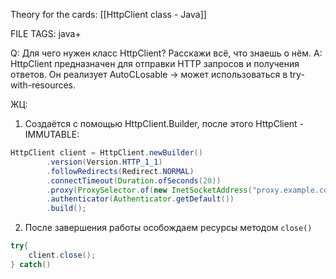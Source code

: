 
Theory for the cards: [[HttpClient class - Java]] 

FILE TAGS: java+

Q: Для чего нужен класс HttpClient? Расскажи всё, что знаешь о нём.
A: HttpClient предназначен для отправки HTTP запросов и получения ответов.
Он реализует AutoCLosable -> может использоваться в try-with-resources.
	
ЖЦ:
	
1. Создаётся с помощью HttpClient.Builder, после этого HttpClient - IMMUTABLE:
```java
HttpClient client = HttpClient.newBuilder()
        .version(Version.HTTP_1_1)
        .followRedirects(Redirect.NORMAL)
        .connectTimeout(Duration.ofSeconds(20))
        .proxy(ProxySelector.of(new InetSocketAddress("proxy.example.com", 80)))
        .authenticator(Authenticator.getDefault())
        .build();
```
2. После завершения работы особождаем ресурсы методом `close()`
```java
try{
	client.close();
} catch()
```
<!--ID: 1758615118923-->
